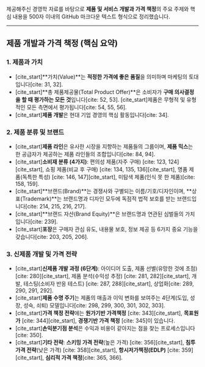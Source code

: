 제공해주신 경영학 자료를 바탕으로 **제품 및 서비스 개발과 가격 책정**의 주요 주제와 핵심 내용을 500자 이내의 GitHub 마크다운 텍스트 형식으로 정리했습니다.

---

## **제품 개발과 가격 책정 (핵심 요약)**

### **1. 제품과 가치**

* [cite_start]**가치(Value)**는 **적정한 가격에 좋은 품질**을 의미하며 마케팅의 토대입니다[cite: 31, 32].
* [cite_start]**총 제품제공물(Total Product Offer)**은 소비자가 **구매 의사결정을 할 때 평가하는 모든 것**입니다[cite: 52, 53]. [cite_start]제품은 무형적 및 유형적인 모든 측면에서 평가됩니다[cite: 54, 55, 56].
* [cite_start]**제품 개발**은 현대 기업 경영의 핵심 활동입니다[cite: 34].

### **2. 제품 분류 및 브랜드**

* [cite_start]**제품 라인**은 유사한 시장을 지향하는 제품들의 그룹이며, **제품 믹스**는 한 공급자가 제공하는 제품 라인들의 조합입니다[cite: 84, 94].
* [cite_start]**소비재 분류 (4가지)**: 편의성 제품(자주 구매) [cite: 123, 124][cite_start], 쇼핑 제품(비교 후 구매) [cite: 134, 135, 136][cite_start], 명품 제품(독특한 특성) [cite: 146, 147][cite_start], 미탐색 제품(인식 못 한 제품)[cite: 158, 159].
* [cite_start]**브랜드(Brand)**는 경쟁사와 구별되는 이름/기호/디자인이며, **상표(Trademark)**는 브랜드명과 디자인 모두에 독점적 법적 보호를 받는 브랜드입니다[cite: 214, 215, 216, 217].
* [cite_start]**브랜드 자산(Brand Equity)**은 브랜드명과 연관된 심벌들의 가치입니다[cite: 239].
* [cite_start]**포장**은 구매자 관심 유도, 내용물 보호, 정보 제공 등 6가지 중요 기능을 갖습니다[cite: 203, 205, 206].

### **3. 신제품 개발 및 가격 전략**

* [cite_start]**신제품 개발 과정 (6단계)**: 아이디어 도출, 제품 선별(유망한 것에 초점) [cite: 280][cite_start], 제품 분석(수익성 추정) [cite: 281, 282][cite_start], 개발, 테스팅(소비자 반응 테스트) [cite: 287, 288][cite_start], 상업화[cite: 289, 290, 291, 292].
* [cite_start]**제품 수명 주기**는 제품의 매출과 이익 변화를 보여주는 4단계(도입, 성장, 성숙, 쇠퇴) 모델입니다[cite: 298, 299, 300, 301, 302, 303].
* [cite_start]**가격 책정 전략**에는 **원가기반 가격책정** [cite: 343][cite_start], **목표원가** [cite: 344][cite_start], **경쟁기반 가격 책정** [cite: 345]이 있습니다.
* [cite_start]**손익분기점 분석**은 수익과 비용이 같아지는 점을 찾는 프로세스입니다[cite: 350].
* [cite_start]**기타 전략**: **스키밍 가격 전략**(높은 가격) [cite: 356][cite_start], **침투 가격 전략**(낮은 가격) [cite: 358][cite_start], **항시저가책정(EDLP)** [cite: 359][cite_start], **심리적 가격 책정**[cite: 365, 366].
